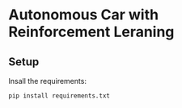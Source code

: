 # Autonomous Car with Reinforcement Leraning

## Setup
Insall the requirements:
```
pip install requirements.txt
```
